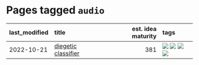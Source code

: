 # Pages tagged `audio`

|last_modified|title|est. idea maturity|tags
|:---|:---|---:|:---|
|2022-10-21|[diegetic classifier](../diegetic-classifier.md)|381|[![](https://img.shields.io/badge/tag-audio-6a13a1)](../tags/audio.md) [![](https://img.shields.io/badge/tag-classification-7fafe1)](../tags/classification.md) [![](https://img.shields.io/badge/tag-experimental-1614f8)](../tags/experimental.md) [![](https://img.shields.io/badge/tag-text2audio-7385b0)](../tags/text2audio.md)|